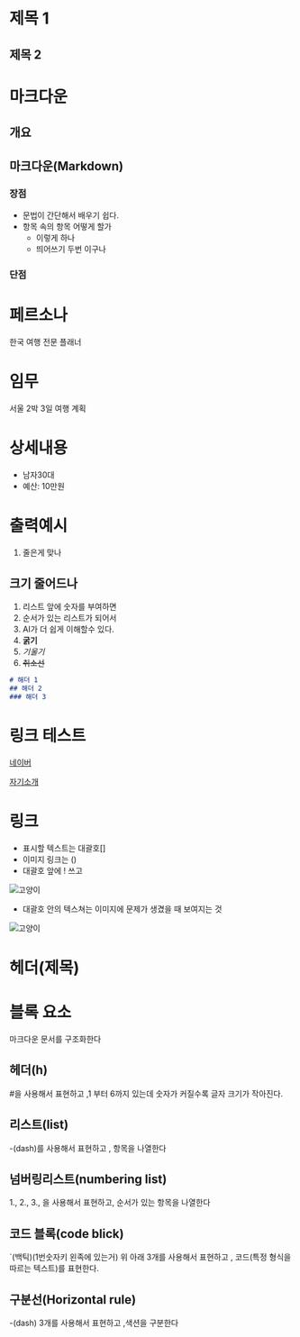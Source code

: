 # 제목 1 
## 제목 2

# 마크다운
## 개요 

## 마크다운(Markdown)
### 장점
- 문법이 간단해서 배우기 쉽다.
- 항목 속의 항목 어떻게 할가
  - 이렇게 하나
  - 띄어쓰기 두번 이구나
### 단점

# 페르소나 
한국 여행 전문 플래너

# 임무
서울 2박 3일 여행 계획

# 상세내용
- 남자30대
- 예산: 10만원

# 출력예시
1. 줄은게 맞나
## 크기 줄어드나
1. 리스트 앞에 숫자를 부여하면
2. 순서가 있는 리스트가 되어서
3. AI가 더 쉽게 이해할수 있다.
4. **굵기**
5. _기울기_
6. ~~취소선~~
```markdown
# 해더 1
## 해더 2
### 해더 3
```

# 링크 테스트

[네이버](<https://naver.com>)

[자기소개](자기소개.md)

# 링크
 - 표시할 텍스트는 대괄호[]
 - 이미지 링크는 ()
 - 대괄호 앞에 ! 쓰고

![고양이](https://i.namu.wiki/i/abZPxKt_L98I8ttqw56pLHtGiR5pAV4YYmpR3Ny3_n0yvff5IDoKEQFof7EbzJUSZ_-uzR5S7tzTzGQ346Qixw.webp)

 - 대괄호 안의 텍스쳐는 이미지에 문제가 생겼을 때 보여지는 것

 ![고양이](고양이)

 # 헤더(제목)

 # 블록 요소
마크다운 문서를 구조화한다

 ## 헤더(h)
 #을 사용해서 표현하고 ,1 부터 6까지 있는데 숫자가 커질수록 글자 크기가 작아진다.

 ## 리스트(list)
 -(dash)를 사용해서 표현하고 , 항목을 나열한다

 ## 넘버링리스트(numbering list)
 1., 2., 3., 을 사용해서 표현하고, 순서가 있는 항목을 나열한다

 ## 코드 블록(code blick)
 `(백틱)(1번숫자키 왼족에 있는거) 위 아래 3개를 사용해서 표현하고 , 코드(특정 형식을 따르는 텍스트)를 표현한다.

 ## 구분선(Horizontal rule)
 -(dash) 3개를 사용해서 표현하고 ,색션을 구분한다